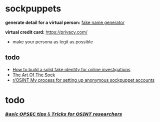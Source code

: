 # sockpuppets

**generate detail for a virtual person:**
[fake name generator](https://www.fakenamegenerator.com/)

**virtual credit card:**
https://privacy.com/

- make your persona as legit as possible 

## todo 
- [How to build a solid fake identity for online investigations](https://www.paliscope.com/2019/10/21/how-to-build-a-solid-fake-identity-for-online-investigations/)
- [The Art Of The Sock](https://www.secjuice.com/the-art-of-the-sock-osint-humint/)
- [r/OSINT My process for setting up anonymous sockpuppet accounts](https://www.reddit.com/r/OSINT/comments/dp70jr/my_process_for_setting_up_anonymous_sockpuppet/)

# todo

[𝘽𝙖𝙨𝙞𝙘 𝙊𝙋𝙎𝙀𝘾 𝙩𝙞𝙥𝙨 & 𝙏𝙧𝙞𝙘𝙠𝙨 𝙛𝙤𝙧 𝙊𝙎𝙄𝙉𝙏 𝙧𝙚𝙨𝙚𝙖𝙧𝙘𝙝𝙚𝙧𝙨](https://www.dutchosintguy.com/post/basic-opsec-tips-tricks-for-osint-researchers)

